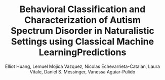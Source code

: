 ---
paperId: 37
author: Elliot Huang, Lemuel Mojica Vazquez, Nicolas Echevarrieta-Catalan, Laura Vitale, Daniel S. Messinger, Vanessa Aguiar-Pulido
publicationauthor: Aguiar-Pulido, V. et al.
title: Behavioral Classification and Characterization of Autism Spectrum Disorder in Naturalistic Settings using Classical Machine LearningPredictions
pdf: Vanessa_Aguiar-Pulido.pdf
poster: --
alt: --
type: Poster
topic: Machine Learning for Science
subtopic: --
link: https://doi.org/10.52591/lxai202312105
conference: neurips
year: 2023
tags: neurips-2023
location: New Orleans, Louisiana
---